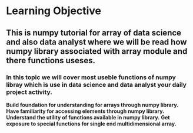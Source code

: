 # Learning Objective 

## This is numpy tutorial for array of data science and also data analyst where we will be read how numpy library associated with array module and there functions useses.

### In this topic we will cover most useble functions of numpy libray which is use in data science and data analyst your daily project activity.

**Build foundation for understanding for arrays through numpy library.**
**Have familiarity for accessing elements through numpy library.**
**Understand the utility of functions available in numpy library.**
**Get exposure to special functions for single end multidimensional array.**


